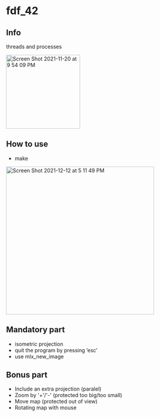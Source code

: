 # fdf_42

## Info
threads and processes

<img width="201" alt="Screen Shot 2021-11-20 at 9 54 09 PM" src="https://user-images.githubusercontent.com/94758944/143722228-f01e02a5-4cd7-4e02-9a25-89d28be45629.png">

## How to use
- make

<img width="402" alt="Screen Shot 2021-12-12 at 5 11 49 PM" src="https://user-images.githubusercontent.com/94758944/145715908-496ac8c5-e79a-4e93-9b1e-6eeb3f2a615d.png">

## Mandatory part
- isometric projection
- quit the program by pressing ’esc’
- use mlx_new_image

## Bonus part
- Include an extra projection (paralel)
- Zoom by '+'/'-' (protected too big/too small)
- Move map (protected out of view)
- Rotating map with mouse
